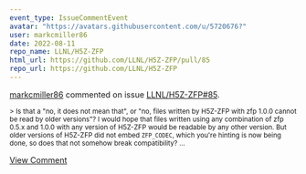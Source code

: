 ```yaml
---
event_type: IssueCommentEvent
avatar: "https://avatars.githubusercontent.com/u/5720676?"
user: markcmiller86
date: 2022-08-11
repo_name: LLNL/H5Z-ZFP
html_url: https://github.com/LLNL/H5Z-ZFP/pull/85
repo_url: https://github.com/LLNL/H5Z-ZFP
---
```


<a href='https://github.com/markcmiller86' target='_blank'>markcmiller86</a> commented on issue <a href='https://github.com/LLNL/H5Z-ZFP/pull/85' target='_blank'>LLNL/H5Z-ZFP#85</a>.

<small>> Is that a "no, it does not mean that", or "no, files written by H5Z-ZFP with zfp 1.0.0 cannot be read by older versions"? I would hope that files written using any combination of zfp 0.5.x and 1.0.0 with any version of H5Z-ZFP would be readable by any other version. But older versions of H5Z-ZFP did not embed `ZFP_CODEC`, which you're hinting is now being done, so does that not somehow break compatibility?...</small>

<a href='https://github.com/LLNL/H5Z-ZFP/pull/85' target='_blank'>View Comment</a>